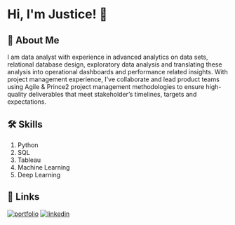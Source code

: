
# Hi, I'm Justice! 👋


## 🚀 About Me
I am data analyst with experience in advanced analytics on data sets, relational database design, exploratory data analysis and translating these analysis into operational dashboards and performance related insights. With project management experience, I've collaborate and lead product teams using Agile & Prince2 project management methodologies to ensure high-quality deliverables that meet stakeholder’s timelines, targets and expectations.


## 🛠 Skills
1. Python
2. SQL
3. Tableau
4. Machine Learning
5. Deep Learning


## 🔗 Links
[![portfolio](https://img.shields.io/badge/my_portfolio-000?style=for-the-badge&logo=ko-fi&logoColor=white)](https://www.datascienceportfol.io/dashboard)
[![linkedin](https://img.shields.io/badge/linkedin-0A66C2?style=for-the-badge&logo=linkedin&logoColor=white)](https://www.linkedin.com/in/justiceomenogor/)

